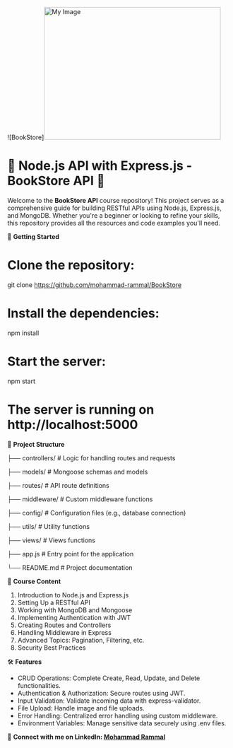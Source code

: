 ![BookStore]<img src="https://res.cloudinary.com/dftxzx2zc/image/upload/v1724451272/cv/f0etakxap6h4fmbtksgt.png" alt="My Image" width="400" height="300"/>


# 🖤 Node.js API with Express.js - BookStore API 🖤

Welcome to the **BookStore API** course repository! This project serves as a comprehensive guide for building RESTful APIs using Node.js, Express.js, and MongoDB. Whether you're a beginner or looking to refine your skills, this repository provides all the resources and code examples you'll need.

🚀 **Getting Started**

# Clone the repository:
git clone https://github.com/mohammad-rammal/BookStore

# Install the dependencies:
npm install

# Start the server:
npm start

# The server is running on http://localhost:5000

📂 **Project Structure**


├── controllers/        # Logic for handling routes and requests

├── models/             # Mongoose schemas and models

├── routes/             # API route definitions

├── middleware/         # Custom middleware functions

├── config/             # Configuration files (e.g., database connection)

├── utils/              # Utility functions

├── views/              # Views functions

├── app.js           # Entry point for the application

└── README.md           # Project documentation


🧠 **Course Content**

01. Introduction to Node.js and Express.js
02. Setting Up a RESTful API
03. Working with MongoDB and Mongoose
04. Implementing Authentication with JWT
05. Creating Routes and Controllers
06. Handling Middleware in Express
07. Advanced Topics: Pagination, Filtering, etc.
08. Security Best Practices


🛠 **Features**

- CRUD Operations: Complete Create, Read, Update, and Delete functionalities.
- Authentication & Authorization: Secure routes using JWT.
- Input Validation: Validate incoming data with express-validator.
- File Upload: Handle image and file uploads.
- Error Handling: Centralized error handling using custom middleware.
- Environment Variables: Manage sensitive data securely using .env files.


🔗 **Connect with me on LinkedIn: [Mohammad Rammal](https://www.linkedin.com/in/mohammad-rammal/)**
